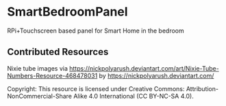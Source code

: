 # SmartBedroomPanel
RPi+Touchscreen based panel for Smart Home in the bedroom


## Contributed Resources

Nixie tube images via https://nickpolyarush.deviantart.com/art/Nixie-Tube-Numbers-Resource-468478031 by https://nickpolyarush.deviantart.com/

Copyright:
This resource is licensed under Creative Commons: Attribution-NonCommercial-Share Alike 4.0 International (CC BY-NC-SA 4.0).
